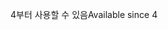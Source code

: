 <span data-ttu-id="f7a4b-101">4부터 사용할 수 있음</span><span class="sxs-lookup"><span data-stu-id="f7a4b-101">Available since 4</span></span>